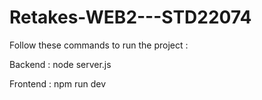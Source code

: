 # Retakes-WEB2---STD22074

Follow these commands to run the project : 

Backend : 
node server.js

Frontend : 
npm run dev
